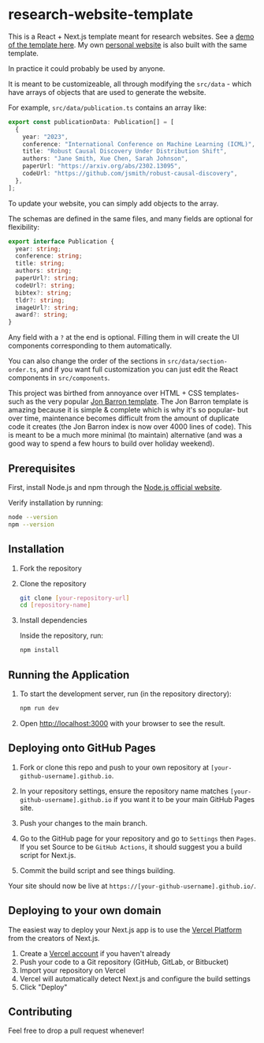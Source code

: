 # research-website-template

This is a React + Next.js template meant for research websites. See a [demo of the template here](https://tovacinni.github.io/research-website-template/). My own [personal website](https://tovacinni.github.io) is also built with the same template.

In practice it could probably be used by anyone.

It is meant to be customizeable, all through modifying the `src/data` - which have arrays of objects that are used to generate the website.

For example, `src/data/publication.ts` contains an array like:

```typescript
export const publicationData: Publication[] = [
  {
    year: "2023",
    conference: "International Conference on Machine Learning (ICML)",
    title: "Robust Causal Discovery Under Distribution Shift",
    authors: "Jane Smith, Xue Chen, Sarah Johnson",
    paperUrl: "https://arxiv.org/abs/2302.13095",
    codeUrl: "https://github.com/jsmith/robust-causal-discovery",
  },
];
```

To update your website, you can simply add objects to the array.

The schemas are defined in the same files, and many fields are optional for flexibility:

```typescript
export interface Publication {
  year: string;
  conference: string;
  title: string;
  authors: string;
  paperUrl?: string;
  codeUrl?: string;
  bibtex?: string;
  tldr?: string;
  imageUrl?: string;
  award?: string;
}
```

Any field with a `?` at the end is optional. Filling them in will create the UI components corresponding to them automatically.

You can also change the order of the sections in `src/data/section-order.ts`, and if you want full customization you can just edit the React components in `src/components`.

This project was birthed from annoyance over HTML + CSS templates- such as the very popular [Jon Barron template](https://github.com/jonbarron/website). The Jon Barron template is amazing because it is simple & complete which is why it's so popular- but over time, maintenance becomes difficult from the amount of duplicate code it creates (the Jon Barron index is now over 4000 lines of code). This is meant to be a much more minimal (to maintain) alternative (and was a good way to spend a few hours to build over holiday weekend).

## Prerequisites

First, install Node.js and npm through the [Node.js official website](https://nodejs.org/).

Verify installation by running:

```bash
node --version
npm --version
```

## Installation

1. Fork the repository

2. Clone the repository

   ```bash
   git clone [your-repository-url]
   cd [repository-name]
   ```

3. Install dependencies

   Inside the repository, run:

   ```bash
   npm install
   ```

## Running the Application

1. To start the development server, run (in the repository directory):

   ```bash
   npm run dev
   ```

2. Open [http://localhost:3000](http://localhost:3000) with your browser to see the result.

## Deploying onto GitHub Pages

1. Fork or clone this repo and push to your own repository at `[your-github-username].github.io`.

2. In your repository settings, ensure the repository name matches `[your-github-username].github.io` if you want it to be your main GitHub Pages site.

3. Push your changes to the main branch.

4. Go to the GitHub page for your repository and go to `Settings` then `Pages`. If you set Source to be `GitHub Actions`, it should suggest you a build script for Next.js.

5. Commit the build script and see things building.

Your site should now be live at `https://[your-github-username].github.io/`.

## Deploying to your own domain

The easiest way to deploy your Next.js app is to use the [Vercel Platform](https://vercel.com/) from the creators of Next.js.

1. Create a [Vercel account](https://vercel.com/signup) if you haven't already
2. Push your code to a Git repository (GitHub, GitLab, or Bitbucket)
3. Import your repository on Vercel
4. Vercel will automatically detect Next.js and configure the build settings
5. Click "Deploy"

## Contributing

Feel free to drop a pull request whenever!
